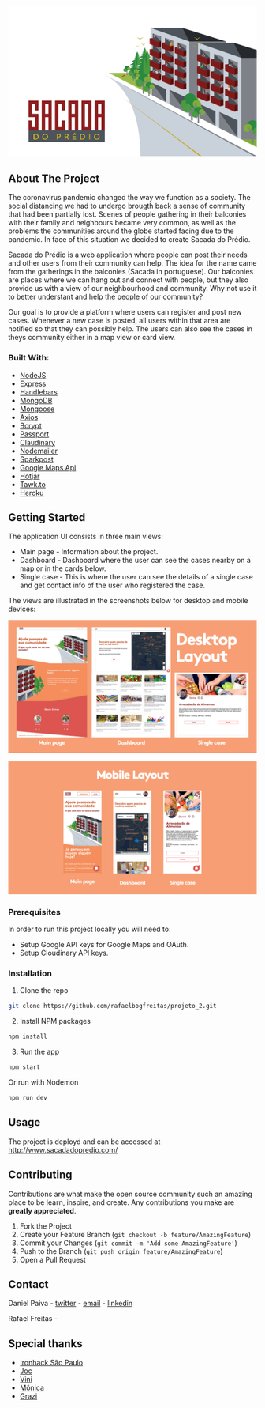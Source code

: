 ![Sacada do prédio](/public/images/readme/banner.png)

## About The Project

The coronavirus pandemic changed the way we function as a society. The social distancing we had to undergo brougth back a sense of community that had been partially lost. Scenes of people gathering in their balconies with their family and neighbours became very common, as well as the problems the communities around the globe started facing due to the pandemic. In face of this situation we decided to create Sacada do Prédio.

Sacada do Prédio is a web application where people can post their needs and other users from their community can help. The idea for the name came from the gatherings in the balconies (Sacada in portuguese). Our balconies are places where we can hang out and connect with people, but they also provide us with a view of our neighbourhood and community. Why not use it to better understant and help the people of our community?

Our goal is to provide a platform where users can register and post new cases. Whenever a new case is posted, all users within that area are notified so that they can possibly help. The users can also see the cases in theys community either in a map view or card view.

### Built With:

* [NodeJS](https://nodejs.org/en/)
* [Express](https://expressjs.com/pt-br/)
* [Handlebars](https://handlebarsjs.com/)
* [MongoDB](https://www.mongodb.com/)
* [Mongoose](https://mongoosejs.com/)
* [Axios](https://github.com/axios/axios)
* [Bcrypt](https://www.npmjs.com/package/bcrypt)
* [Passport](http://www.passportjs.org/)
* [Claudinary](https://cloudinary.com/)
* [Nodemailer](https://nodemailer.com/about/)
* [Sparkpost](https://www.sparkpost.com/)
* [Google Maps Api](https://developers.google.com/?hl=pt-br)
* [Hotjar](https://www.hotjar.com/)
* [Tawk.to](https://www.tawk.to/)
* [Heroku](https://www.heroku.com/)


<!-- GETTING STARTED -->
## Getting Started

The application UI consists in three main views:

* Main page - Information about the project.
* Dashboard - Dashboard where the user can see the cases nearby on a map or in the cards below.
* Single case - This is where the user can see the details of a single case and get contact info of the user who registered the case.

The views are illustrated in the screenshots below for desktop and mobile devices:

![Desktop views](public/images/readme/Sacada_Readme_Desktop.png)

![Mobile views](public/images/readme/Sacada_Readme_Mobile2.png)

### Prerequisites

In order to run this project locally you will need to:

* Setup Google API keys for Google Maps and OAuth.
* Setup Cloudinary API keys.


### Installation

1. Clone the repo
```sh
git clone https://github.com/rafaelbogfreitas/projeto_2.git
```
2. Install NPM packages
```sh
npm install
```
3. Run the app
```sh
npm start
```
Or run with Nodemon
```sh
npm run dev
```

<!-- USAGE EXAMPLES -->
## Usage

The project is deployd and can be accessed at http://www.sacadadopredio.com/


<!-- CONTRIBUTING -->
## Contributing

Contributions are what make the open source community such an amazing place to be learn, inspire, and create. Any contributions you make are **greatly appreciated**.

1. Fork the Project
2. Create your Feature Branch (`git checkout -b feature/AmazingFeature`)
3. Commit your Changes (`git commit -m 'Add some AmazingFeature'`)
4. Push to the Branch (`git push origin feature/AmazingFeature`)
5. Open a Pull Request



<!-- CONTACT -->
## Contact

Daniel Paiva - [twitter](https://twitter.com/danielcspaiva) - [email](mailto:danielcspaiva@gmail.com) - [linkedin](https://www.linkedin.com/in/danielcspaiva/)

Rafael Freitas - 


<!-- ACKNOWLEDGEMENTS -->
## Special thanks

* [Ironhack São Paulo](https://www.ironhack.com/br)
* [Joc](https://github.com/jocnjr/library-project-7/commits?author=jocnjr)
* [Vini](https://github.com/vinivibe)
* [Mônica](https://github.com/mdccbranco)
* [Grazi](https://github.com/grazidiandra)